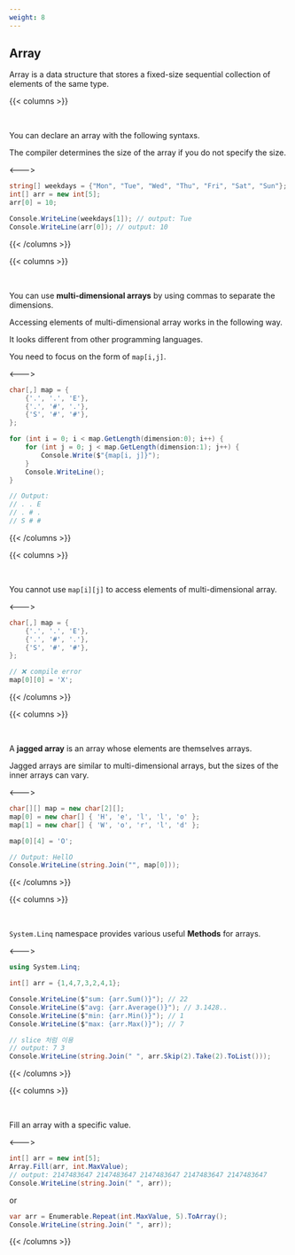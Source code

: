 ```yaml
---
weight: 8
---
```


## Array

Array is a data structure that stores a fixed-size sequential collection of elements of the same type.

{{< columns >}}

<br/>

You can declare an array with the following syntaxs.

The compiler determines the size of the array if you do not specify the size.

<--->

```csharp
string[] weekdays = {"Mon", "Tue", "Wed", "Thu", "Fri", "Sat", "Sun"};
int[] arr = new int[5];
arr[0] = 10;

Console.WriteLine(weekdays[1]); // output: Tue
Console.WriteLine(arr[0]); // output: 10
``` 

{{< /columns >}}

{{< columns >}}

<br/>

You can use **multi-dimensional arrays** by using commas to separate the dimensions.

Accessing elements of multi-dimensional array works in the following way.

It looks different from other programming languages.

You need to focus on the form of `map[i,j]`.

<--->

```csharp
char[,] map = {
    {'.', '.', 'E'},
    {'.', '#', '.'},
    {'S', '#', '#'},
};

for (int i = 0; i < map.GetLength(dimension:0); i++) {
    for (int j = 0; j < map.GetLength(dimension:1); j++) {
        Console.Write($"{map[i, j]}");
    }
    Console.WriteLine();
}

// Output:
// . . E
// . # .
// S # #
```

{{< /columns >}}

{{< columns >}}

<br/>

You cannot use `map[i][j]` to access elements of multi-dimensional array.

<--->

```csharp
char[,] map = {
    {'.', '.', 'E'},
    {'.', '#', '.'},
    {'S', '#', '#'},
};

// ❌ compile error
map[0][0] = 'X';
```

{{< /columns >}}

{{< columns >}}

<br/>

A **jagged array** is an array whose elements are themselves arrays. 

Jagged arrays are similar to multi-dimensional arrays, but the sizes of the inner arrays can vary.

<--->

```csharp
char[][] map = new char[2][];
map[0] = new char[] { 'H', 'e', 'l', 'l', 'o' };
map[1] = new char[] { 'W', 'o', 'r', 'l', 'd' };

map[0][4] = 'O';

// Output: HellO
Console.WriteLine(string.Join("", map[0]));
```

{{< /columns >}}

{{< columns >}}

<br/>

`System.Linq` namespace provides various useful **Methods** for arrays.

<--->

```csharp
using System.Linq;

int[] arr = {1,4,7,3,2,4,1};

Console.WriteLine($"sum: {arr.Sum()}"); // 22
Console.WriteLine($"avg: {arr.Average()}"); // 3.1428..
Console.WriteLine($"min: {arr.Min()}"); // 1
Console.WriteLine($"max: {arr.Max()}"); // 7

// slice 처럼 이용
// output: 7 3 
Console.WriteLine(string.Join(" ", arr.Skip(2).Take(2).ToList())); 
```

{{< /columns >}}

{{< columns >}}

<br/>

Fill an array with a specific value.

<--->

```csharp
int[] arr = new int[5];
Array.Fill(arr, int.MaxValue);
// output: 2147483647 2147483647 2147483647 2147483647 2147483647
Console.WriteLine(string.Join(" ", arr));
```

or

```csharp
var arr = Enumerable.Repeat(int.MaxValue, 5).ToArray();
Console.WriteLine(string.Join(" ", arr));
```

{{< /columns >}}